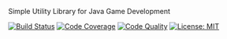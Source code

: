 Simple Utility Library for Java Game Development

[![Build Status](https://travis-ci.org/forerunnergames/fg-tools.svg?branch=master)](https://travis-ci.org/forerunnergames/fg-tools)
[![Code Coverage](https://coveralls.io/repos/github/forerunnergames/fg-tools/badge.svg?branch=master)](https://coveralls.io/github/forerunnergames/fg-tools?branch=master)
[![Code Quality](https://img.shields.io/codacy/7728d4130a9546cdb89cb15b74507ea0/master.svg)](https://www.codacy.com/app/forerunnergames/fg-tools)
[![License: MIT](https://img.shields.io/badge/license-MIT-blue.svg)](/LICENSE.md)
